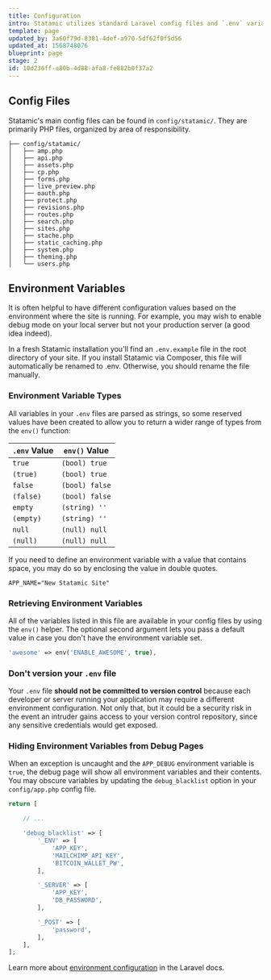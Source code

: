 ```yaml
---
title: Configuration
intro: Statamic utilizes standard Laravel config files and `.env` variables for most application-level configuration settings.
template: page
updated_by: 3a60f79d-8381-4def-a970-5df62f0f5d56
updated_at: 1568748076
blueprint: page
stage: 2
id: 10d236ff-a80b-4d88-afa8-fe882b0f37a2
---
```

## Config Files

Statamic's main config files can be found in `config/statamic/`. They are primarily PHP files, organized by area of responsibility.

``` files
├── config/statamic/
│   ├── amp.php
│   ├── api.php
│   ├── assets.php
│   ├── cp.php
│   ├── forms.php
│   ├── live_preview.php
│   ├── oauth.php
│   ├── protect.php
│   ├── revisions.php
│   ├── routes.php
│   ├── search.php
│   ├── sites.php
│   ├── stache.php
│   ├── static_caching.php
│   ├── system.php
│   ├── theming.php
│   └── users.php
```

## Environment Variables

It is often helpful to have different configuration values based on the environment where the site is running. For example, you may wish to enable debug mode on your local server but not your production server (a good idea indeed).

In a fresh Statamic installation you'll find an `.env.example` file in the root directory of your site. If you install Statamic via Composer, this file will automatically be renamed to .env. Otherwise, you should rename the file manually.

### Environment Variable Types

All variables in your `.env` files are parsed as strings, so some reserved values have been created to allow you to return a wider range of types from the `env()` function:

| `.env` Value | `env()` Value |
|--------------|--------------|
| `true` | `(bool) true` |
| `(true)` | `(bool) true` |
| `false` | `(bool) false` |
| `(false)` | `(bool) false` |
| `empty` | `(string) ''` |
| `(empty)` | `(string) ''` |
| `null` | `(null) null` |
| `(null)` | `(null) null` |

If you need to define an environment variable with a value that contains space, you may do so by enclosing the value in double quotes.

``` env
APP_NAME="New Statamic Site"
```

### Retrieving Environment Variables

All of the variables listed in this file are available in your config files by using the `env()` helper. The optional second argument lets you pass a default value in case you don't have the environment variable set.

``` php
'awesome' => env('ENABLE_AWESOME', true),
```

### Don't version your `.env` file

Your `.env` file **should not be committed to version control** because each developer or server running your application may require a different environment configuration. Not only that, but it could be a security risk in the event an intruder gains access to your version control repository, since any sensitive credentials would get exposed.

### Hiding Environment Variables from Debug Pages

When an exception is uncaught and the `APP_DEBUG` environment variable is `true`, the debug page will show all environment variables and their contents. You may obscure variables by updating the `debug_blacklist` option in your `config/app.php` config file.

``` php
return [

    // ...

    'debug_blacklist' => [
        '_ENV' => [
            'APP_KEY',
            'MAILCHIMP_API_KEY',
            'BITCOIN_WALLET_PW',
        ],

        '_SERVER' => [
            'APP_KEY',
            'DB_PASSWORD',
        ],

        '_POST' => [
            'password',
        ],
    ],
];
```


Learn more about [environment configuration](https://laravel.com/docs/6.x/configuration#environment-configuration) in the Laravel docs.

